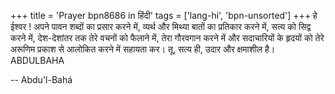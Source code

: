 +++
title = 'Prayer bpn8686 in हिंदी'
tags = ['lang-hi', 'bpn-unsorted']
+++
हे ईश्वर ! अपने पावन शब्दों का प्रसार करने में, व्यर्थ और मिथ्या बातों का प्रतिकार करने में, सत्य को सिद्व करने में, देश-देशांतर तक तेरे वचनों को फैलाने में, तेरा गौरवगान करने में और सदाचारियों के हृदयों को तेरे अरूणिम प्रकाश से आलोकित करने में सहायता कर। तू, सत्य ही, उदार और क्षमाशील है।
ABDULBAHA

-- Abdu'l-Bahá
